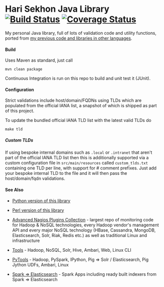 Hari Sekhon Java Library [![Build Status](https://travis-ci.org/harisekhon/lib-java.svg?branch=master)](https://travis-ci.org/harisekhon/lib-java) [![Coverage Status](https://coveralls.io/repos/harisekhon/lib-java/badge.svg?branch=master&service=github)](https://coveralls.io/github/harisekhon/lib-java?branch=master)
=====================

My personal Java library, full of lots of validation code and utility functions, ported from [my previous code and libraries in other languages](https://github.com/harisekhon/lib).

#### Build ####

Uses Maven as standard, just call
```
mvn clean package
```

Continuous Integration is run on this repo to build and unit test it (JUnit).

#### Configuration ####

Strict validations include host/domain/FQDNs using TLDs which are populated from the official IANA list, a snapshot of which is shipped as part of this project.

To update the bundled official IANA TLD list with the latest valid TLDs do
```
make tld
```
##### Custom TLDs #####

If using bespoke internal domains such as ```.local``` or ```.intranet``` that aren't part of the official IANA TLD list then this is additionally supported via a custom configuration file in ```src/main/resources``` called ```custom_tlds.txt``` containing one TLD per line, with support for # comment prefixes. Just add your bespoke internal TLD to the file and it will then pass the host/domain/fqdn validations.

#### See Also ####

* [Python version of this library](https://github.com/harisekhon/pylib)
* [Perl version of this library](https://github.com/harisekhon/lib)

* [Advanced Nagios Plugins Collection](https://github.com/harisekhon/nagios-plugins) - largest repo of monitoring code for Hadoop & NoSQL technologies, every Hadoop vendor's management API and every major NoSQL technology (HBase, Cassandra, MongoDB, Elasticsearch, Solr, Riak, Redis etc.) as well as traditional Linux and infrastructure
* [Tools](https://github.com/harisekhon/tools) - Hadoop, NoSQL, Solr, Hive, Ambari, Web, Linux CLI
* [PyTools](https://github.com/harisekhon/pytools) - Hadoop, PySpark, IPython, Pig => Solr / Elasticsearch, Pig Jython UDFs, Ambari, Linux
* [Spark => Elasticsearch](https://github.com/harisekhon/spark-to-elasticsearch) - Spark Apps including ready built indexers from Spark => Elasticsearch
